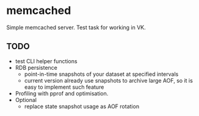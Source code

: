 # memcached
Simple memcached server. Test task for working in VK.


## TODO
* test CLI helper functions
* RDB persistence
  * point-in-time snapshots of your dataset at specified intervals
  * current version already use snapshots to archive large AOF, so it is easy to implement such feature
* Profiling with pprof and optimisation.
* Optional
  * replace state snapshot usage as AOF rotation
